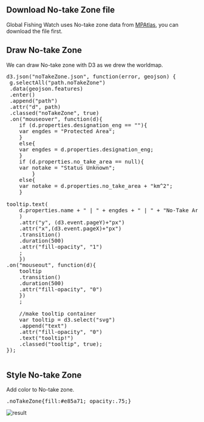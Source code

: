 ## Download No-take Zone file

Global Fishing Watch uses No-take zone data from [MPAtlas](http://mpatlas.org/data/), you can download the file first. 


## Draw No-take Zone
We can draw No-take zone with D3 as we drew the worldmap. 

<pre>
d3.json("noTakeZone.json", function(error, geojson) {
 g.selectAll("path.noTakeZone")
 .data(geojson.features)
 .enter()
 .append("path")
 .attr("d", path)
 .classed("noTakeZone", true)
 .on("mouseover", function(d){
    if (d.properties.designation_eng == ""){
	var engdes = "Protected Area";
	}
    else{
	var engdes = d.properties.designation_eng;
	}
    if (d.properties.no_take_area == null){
	var notake = "Status Unknown";
        }
    else{
	var notake = d.properties.no_take_area + "km^2";
	}

tooltip.text(
	d.properties.name + " | " + engdes + " | " + "No-Take Area: " + notake
	)
	.attr("y", (d3.event.pageY)+"px")
	.attr("x",(d3.event.pageX)+"px")
	.transition()
	.duration(500)
	.attr("fill-opacity", "1")
	;
	})
.on("mouseout", function(d){
	tooltip
	.transition()
	.duration(500)
	.attr("fill-opacity", "0")
	})
	;

	//make tooltip container
	var tooltip = d3.select("svg")
	.append("text")
	.attr("fill-opacity", "0")
	.text("tooltip!")
	.classed("tooltip", true);
});

</pre>

## Style No-take Zone
Add color to No-take zone. 
<pre>
.noTakeZone{fill:#e85a71; opacity:.75;}
</pre>

![result](http://i.imgur.com/CRJzi6M.png)
